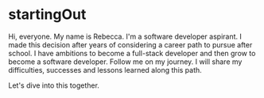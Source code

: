 # startingOut
Hi, everyone. My name is Rebecca. I'm a software developer aspirant. I made this decision after years of considering a career path to pursue after school. I have ambitions to become a full-stack developer and then grow to become a software developer. 
Follow me on my journey. I will share my difficulties, successes and lessons learned along this path.

Let's dive into this together.
